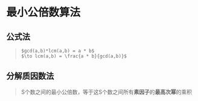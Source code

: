 # 最小公倍数算法

## 公式法

> `$gcd(a,b)*lcm(a,b) = a * b$`  
`$\to lcm(a,b) = \frac{a * b}{gcd(a,b)}$`

## 分解质因数法

> S个数之间的最小公倍数，等于这S个数之间所有**素因子**的**最高次幂**的乘积

